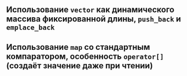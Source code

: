 ## Использование `vector` как динамического массива фиксированной длины, `push_back` и `emplace_back`

## Использование `map` со стандартным компаратором, особенность `operator[]` (создаёт значение даже при чтении)
